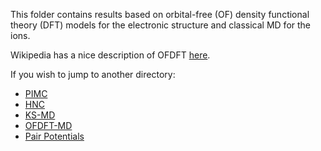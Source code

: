 This folder contains results based on orbital-free (OF) density functional theory (DFT) models for the electronic structure and classical MD for the ions. 

Wikipedia has a nice description of OFDFT [here](https://en.wikipedia.org/wiki/Orbital-free_density_functional_theory).

If you wish to jump to another directory:
* [PIMC](../PIMC/)
* [HNC](../HNC)
* [KS-MD](../KS-MD/)
* [OFDFT-MD](../OFDFT-MD/)
* [Pair Potentials](../Pair-Potentials/)
